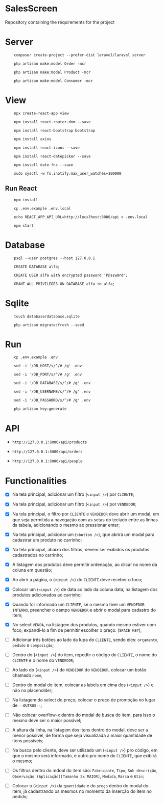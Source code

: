 # SalesScreen

Repository containing the requirements for the project

# Server

```
    composer create-project --prefer-dist laravel/laravel server

    php artisan make:model Order -mcr

    php artisan make:model Product -mcr

    php artisan make:model Consumer -mcr
```

# View

```
    npx create-react-app view

    npm install react-router-dom --save

    npm install react-bootstrap bootstrap

    npm install axios

    npm install react-icons --save

    npm install react-datepicker --save

    npm install date-fns --save

    sudo sysctl -w fs.inotify.max_user_watches=100000
```

## Run React

```
    npm install

    cp .env.example .env.local

    echo REACT_APP_API_URL=http://localhost:8000/api > .env.local

    npm start
```

# Database

```
    psql --user postgres --host 127.0.0.1

    CREATE DATABASE alfa;

    CREATE USER alfa with encrypted password 'P@ssw0rd';

    GRANT ALL PRIVILEGES ON DATABASE alfa to alfa;
```

# Sqlite

```
    touch database/database.sqlite

    php artisan migrate:fresh --seed
```

# Run

```
    cp .env.example .env

    sed -i '/DB_HOST/s/^/# /g' .env

    sed -i '/DB_PORT/s/^/# /g' .env

    sed -i '/DB_DATABASE/s/^/# /g' .env

    sed -i '/DB_USERNAME/s/^/# /g' .env

    sed -i '/DB_PASSWORD/s/^/# /g' .env

    php artisan key:generate
```

# API

* `http://127.0.0.1:8000/api/products`

* `http://127.0.0.1:8000/api/orders`

* `http://127.0.0.1:8000/api/people`

# Functionalities

* [x] Na tela principal, adicionar um filtro (`<input />`) por `CLIENTE`;

* [x] Na tela principal, adicionar um filtro (`<input />`) por `VENDEDOR`;

* [x] Na tela principal, o filtro por `CLIENTE` e `VENDEDOR` deve abrir um modal, em que seja permitida a navegação com as setas do teclado entre as linhas da tabela, adicionando o mesmo ao pressionar enter;

* [x] Na tela principal, adicionar um (`<button />`), que abrirá um modal para cadastrar um produto no carrinho;

* [x] Na tela principal, abaixo dos filtros, devem ser exibidos os produtos cadastrados no carrinho;

* [x] A listagem dos produtos deve permitir ordenação, ao clicar no nome da coluna em questão;

* [x] Ao abrir a página, o (`<input />`) do `CLIENTE` deve receber o foco;

* [x] Colocar um (`<input />`) de data ao lado da coluna data, na listagem dos produtos adicionados ao carrinho;

* [x] Quando for informado um `CLIENTE`, se o mesmo tiver um `VENDEDOR INTERNO`, preencher o campo `VENDEDOR` e abrir o modal para cadastro do item;

* [x] No select `VENDA`, na listagem dos produtos, quando mesmo estiver com foco, expandí-lo a fim de permitir escolher o preço. (`SPACE KEY`);

* [ ] Adicionar três botões ao lado da lupa do `CLIENTE`, sendo eles: `orçamento`, `pedido` e `composição`;

* [ ] Dentro do (`<input />`) do item, repedtir o código do `CLIENTE`, o nome do `CLIENTE` e o nome do `VENDEDOR`;

* [ ] Ao lado do (`<input />`) do `VENDEDOR` do `VENDEDOR`, colocar um botão chamado `nome`;

* [ ] Dentro do modal do item, colocar as labels em cima dos (`<input />`) e não no placeholder;

* [ ] Na listagem do select do preço, colocar o preço de promoção no lugar de `--OUTROS--`;

* [ ] Não colocar overflow-x dentro do modal de busca do item, para isso o mesmo deve ser o maior possível;

* [ ] A altura da linha, na listagem dos itens dentro do modal, deve ser a menor possível, de forma que seja visualizada a maior quantidade de itens possíveis;

* [ ] Na busca pelo cliente, deve ser utilizado um (`<input />`) pro código, em que o mesmo será informado, e outro pro nome do `CLIENTE`, que exibirá o mesmo;

* [ ] Os filtros dentro do mdoal do item são: `Fabricante`, `Tipo`, `Sub descrição`, `Observação (Aplicação)[Tamanho 2x MAIOR]`, `Medida`, `Marca` e `Gtin`;

* [ ] Colocar o (`<input />`) da `quantidade` e do `preço` dentro do modal do item, já cadastrando os mesmos no momento da inserção do item no pedido;